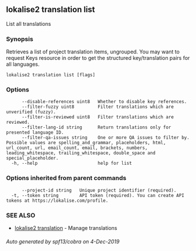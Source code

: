 ## lokalise2 translation list

List all translations

### Synopsis

Retrieves a list of project translation items, ungrouped. You may want to request Keys resource in order to get the structured key/translation pairs for all languages.

```
lokalise2 translation list [flags]
```

### Options

```
      --disable-references uint8   Whether to disable key references.
      --filter-fuzzy uint8         Filter translations which are unverified (fuzzy).
      --filter-is-reviewed uint8   Filter translations which are reviewed.
      --filter-lang-id string      Return translations only for presented language ID.
      --filter-qa-issues string    One or more QA issues to filter by. Possible values are spelling_and_grammar, placeholders, html, url_count, url, email_count, email, brackets, numbers, leading_whitespace, trailing_whitespace, double_space and special_placeholder.
  -h, --help                       help for list
```

### Options inherited from parent commands

```
      --project-id string   Unique project identifier (required).
  -t, --token string        API token (required). You can create API tokens at https://lokalise.com/profile.
```

### SEE ALSO

* [lokalise2 translation](lokalise2_translation.md)	 - Manage translations

###### Auto generated by spf13/cobra on 4-Dec-2019
